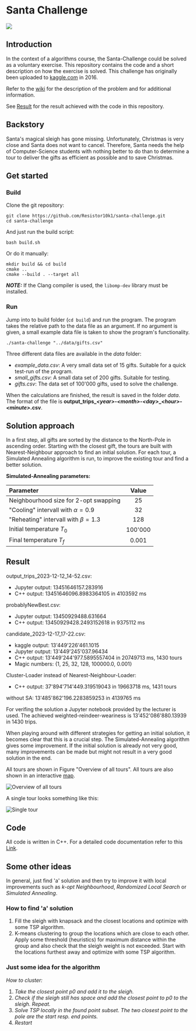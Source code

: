 # Santa Challenge

![](https://github.com/Resistor10k1/santa-challenge/actions/workflows/santa-challenge-unit-tests.yml/badge.svg)

## Introduction

In the context of a algorithms course, the Santa-Challenge could be solved as a voluntary exercise. This repository contains the code and a short description on how the exercise is solved.
This challenge has originally been uploaded to <a href="https://www.kaggle.com/competitions/santas-stolen-sleigh" target="_blank">kaggle.com</a> in 2016.

Refer to the <a href="https://resistor10k1.github.io/santa-challenge/" target="_blank">wiki</a>  for the description of the problem and for additional information.

See [Result](#result) for the result achieved with the code in this repository.

## Backstory

Santa's magical sleigh has gone missing. Unfortunately, Christmas is very close and Santa does not want to cancel. Therefore, Santa needs the help of Computer-Science students with nothing better to do than to determine a tour to deliver the gifts as efficient as possible and to save Christmas.

## Get started

### Build

Clone the git repository:
```
git clone https://github.com/Resistor10k1/santa-challenge.git
cd santa-challenge
```
And just run the build script:
```
bash build.sh
```
Or do it manually:
```
mkdir build && cd build
cmake ..
cmake --build . --target all
```

**_NOTE:_**  If the Clang compiler is used, the `libomp-dev` library must be installed.

### Run

Jump into to build folder (`cd build`) and run the program. The program takes the relative path to the data file as an argument. If no argument is given, a small example data file is taken to show the program's functionality.
```
./santa-challenge "../data/gifts.csv"
```
Three different data files are available in the *data* folder:
- *example_data.csv*: A very small data set of 15 gifts. Suitable for a quick test-run of the program.
- *small_gifts.csv*: A small data set of 200 gifts. Suitable for testing.
- *gifts.csv*: The data set of 100'000 gifts, used to solve the challenge.

When the calculations are finished, the result is saved in the folder *data*. The format of the file is **output_trips_*\<year\>*-*\<month\>*-*\<day\>*_*\<hour\>*-*\<minute\>*.csv**.

## Solution approach

In a first step, all gifts are sorted by the distance to the North-Pole in ascending order. Starting with the closest gift, the tours are built with Nearest-Neighbour approach to find an initial solution.
For each tour, a Simulated Annealing algorithm is run, to improve the existing tour and find a better solution.

**Simulated-Annealing parameters:**

Parameter                              | Value
:---                                   | :----:
Neighbourhood size for 2-opt swapping  | 25
"Cooling" intervall with $\alpha=0.9$  | 32
"Reheating" intervall with $\beta=1.3$ | 128
Initial temperature $T_0$              | 100'000
Final temperature $T_f$                | 0.001

## Result

output_trips_2023-12-12_14-52.csv:
- Jupyter output: 13451646157.283916
- C++ output: 13451646096.8983364105 in 4103592 ms

probablyNewBest.csv:
- Jupyter output: 13450929488.631664
- C++ output: 13450929428.2493152618 in 9375112 ms

candidate_2023-12-17_17-22.csv:
- kaggle output: 13'449'226'461.1015
- Jupyter output: 13'449'245'037.96434
- C++ output: 13'449'244'977.5895557404 in 20749713 ms, 1430 tours
- Magic numbers: {1, 25, 32, 128, 100000.0, 0.001}

Cluster-Loader instead of Nearest-Neighbour-Loader:
- C++ output: 37'894'714'449.319519043 in 19663718 ms, 1431 tours

without SA:
13'485'862'196.2283859253 in 4139765 ms

For verifing the solution a Jupyter notebook provided by the lecturer is used. The achieved weighted-reindeer-weariness is 13'452'086'880.13939 in 1430 trips.

When playing around with different strategies for getting an initial solution, it becomes clear that this is a crucial step. The Simulated-Annealing algorithm gives some improvement. If the initial solution is already not very good, many improvements can be made but might not result in a very good solution in the end.

All tours are shown in Figure "Overview of all tours". All tours are also shown in an interactive <a href="https://resistor10k1.github.io/santa-challenge/figures/map.html" target="_blank">map</a>.

![Overview of all tours](docs/figures/whole_map.png)

A single tour looks something like this:

![Single tour](docs/figures/firstTrip_map.png)


## Code

All code is written in C++. For a detailed code documentation refer to this <a href="https://resistor10k1.github.io/santa-challenge/doxygen/html/index.html" target="_blank">Link</a>.
<!-- All code is written in C++. For a detailed code documentation refer to this <a href="doxygen/html/index.html" target="_blank">Link</a>. -->

## Some other ideas

In general, just find 'a' solution and then try to improve it with local improvements such as *k-opt Neighbourhood*, *Randomized Local Search* or *Simulated Annealing*.

### How to find 'a' solution

1. Fill the sleigh with knapsack and the closest locations and optimize with some TSP algorithm.
2. K-means clustering to group the locations which are close to each other. Apply some threshold (heuristics) for maximum distance within the group and also check that the sleigh weight is not exceeded. Start with the locations furthest away and optimize with some TSP algorithm.

### Just some idea for the algorithm
*How to cluster:*<br>
1. *Take the closest point p0 and add it to the sleigh.*
2. *Check if the sleigh still has space and add the closest point to p0 to the sleigh. Repeat.*
3. *Solve TSP locally in the found point subset. The two closest point to the pole are the start resp. end points.*
4. *Restart*



